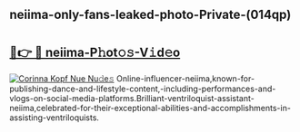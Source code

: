## neiima-only-fans​-leaked-photo​-Private-(014qp)


# <h2><a href="https://mediaupload.pro?title=neiima&ref=git">🔗👉 🔴 neiima-P𝚑ot𝚘𝚜-V𝚒d𝚎o</a></h2>

[![Corinna Kopf Nue Nu𝚍e𝚜](https://i.imgur.com/0qMVB7G.gif)](https://mediaupload.pro?title=neiima&ref=git)
Online-influencer-neiima,known-for-publishing-dance-and-lifestyle-content,-including-performances-and-vlogs-on-social-media-platforms.Brilliant-ventriloquist-assistant-neiima,celebrated-for-their-exceptional-abilities-and-accomplishments-in-assisting-ventriloquists.  